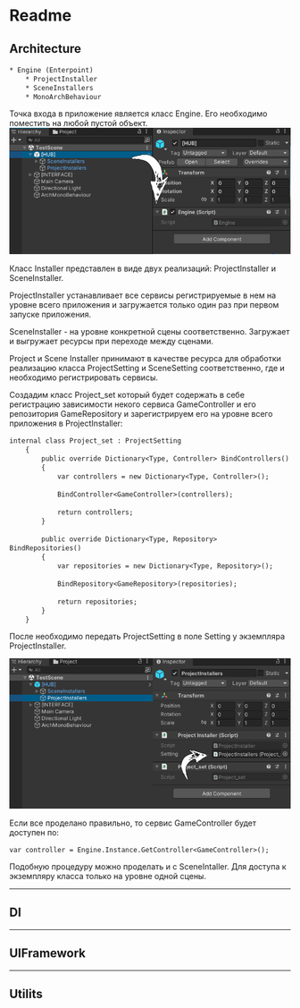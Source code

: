 # Readme

## Architecture

```
* Engine (Enterpoint)
    * ProjectInstaller
    * SceneInstallers
    * MonoArchBehaviour
```

Точка входа в приложение является класс Engine. Его необходимо поместить на любой пустой объект. 
![ENGINE](ReadmePic/Engine.png)

Класс Installer представлен в виде двух реализаций: ProjectInstaller и SceneInstaller. 

ProjectInstaller устанавливает все сервисы регистрируемые в нем на уровне всего приложения и загружается только один раз при первом запуске приложения. 

SceneInstaller - на уровне конкретной сцены соответственно. Загружает и выгружает ресурсы при переходе между сценами. 

Project и Scene Installer принимают в качестве ресурса для обработки реализацию класса ProjectSetting и SceneSetting соответственно, где и необходимо регистрировать сервисы.


Создадим класс Project_set который будет содержать в себе регистрацию зависимости некого сервиса GameController и его репозитория GameRepository и зарегистрируем его на уровне всего приложения в ProjectInstaller:
```
internal class Project_set : ProjectSetting
    {
        public override Dictionary<Type, Controller> BindControllers()
        {
            var controllers = new Dictionary<Type, Controller>();

            BindController<GameController>(controllers);

            return controllers;
        }

        public override Dictionary<Type, Repository> BindRepositories()
        {
            var repositories = new Dictionary<Type, Repository>();

            BindRepository<GameRepository>(repositories);

            return repositories;
        }
    }
```
После необходимо передать ProjectSetting в поле  Setting у экземпляра ProjectInstaller.

![ProjectSetting](ReadmePic/ProjectSetting.png)

Если все проделано правильно, то сервис GameController будет доступен по:
```
var controller = Engine.Instance.GetController<GameController>();
```

Подобную процедуру можно проделать и с SceneIntaller. Для доступа к экземпляру класса только на уровне одной сцены. 

---
## DI

---

## UIFramework

---

## Utilits